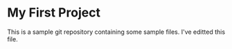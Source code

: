 # My First Project

This is a sample git repository containing some sample files. I've editted this file.
